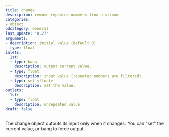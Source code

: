 ```yaml
---
title: change
description: remove repeated numbers from a stream
categories:
- object
pdcategory: General
last_update: '0.27'
arguments:
- description: initial value (default 0).
  type: float
inlets:
  1st:
  - type: bang
    description: output current value.
  - type: float
    description: input value (repeated numbers are filtered).
  - type: set <float>
    description: set the value.
outlets:
  1st:
  - type: float
    description: unrepeated value.
draft: false
---
```

The change object outputs its input only when it changes. You can "set" the current value,  or bang to force output.
